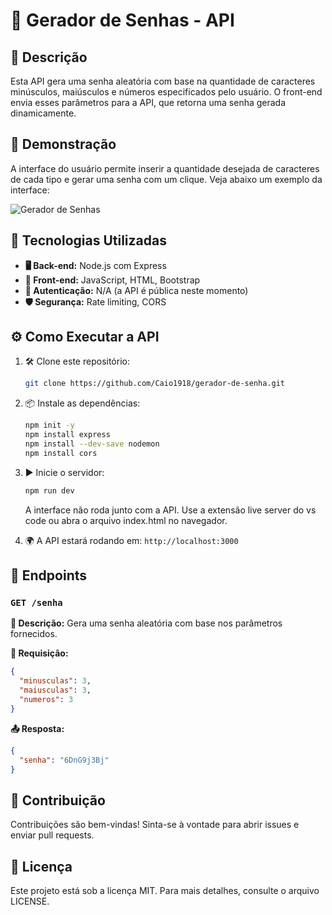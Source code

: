 # 🔑 Gerador de Senhas - API

## 📌 Descrição

Esta API gera uma senha aleatória com base na quantidade de caracteres minúsculos, maiúsculos e números especificados pelo usuário. O front-end envia esses parâmetros para a API, que retorna uma senha gerada dinamicamente.

## 🎨 Demonstração

A interface do usuário permite inserir a quantidade desejada de caracteres de cada tipo e gerar uma senha com um clique. Veja abaixo um exemplo da interface:

![Gerador de Senhas](assets/interface.png)

## 🚀 Tecnologias Utilizadas

- **🖥️ Back-end:** Node.js com Express
- **🎨 Front-end:** JavaScript, HTML, Bootstrap
- **🔐 Autenticação:** N/A (a API é pública neste momento)
- **🛡️ Segurança:** Rate limiting, CORS

## ⚙️ Como Executar a API

1. 🛠️ Clone este repositório:

   ```sh
   git clone https://github.com/Caio1918/gerador-de-senha.git
   ```

2. 📦 Instale as dependências:

   ```sh
   npm init -y
   npm install express
   npm install --dev-save nodemon
   npm install cors
   ```

3. ▶️ Inicie o servidor:

   ```sh
   npm run dev
   ```
   A interface não roda junto com a API. Use a extensão live server do vs code ou abra o arquivo index.html no navegador.

4. 🌍 A API estará rodando em: `http://localhost:3000`

## 🔗 Endpoints

### `GET /senha`

**📌 Descrição:** Gera uma senha aleatória com base nos parâmetros fornecidos.

**📩 Requisição:**

```json
{
  "minusculas": 3,
  "maiusculas": 3,
  "numeros": 3
}
```

**📤 Resposta:**

```json
{
  "senha": "6DnG9j3Bj"
}
```

## 🤝 Contribuição

Contribuições são bem-vindas! Sinta-se à vontade para abrir issues e enviar pull requests.

## 📜 Licença

Este projeto está sob a licença MIT. Para mais detalhes, consulte o arquivo LICENSE.

